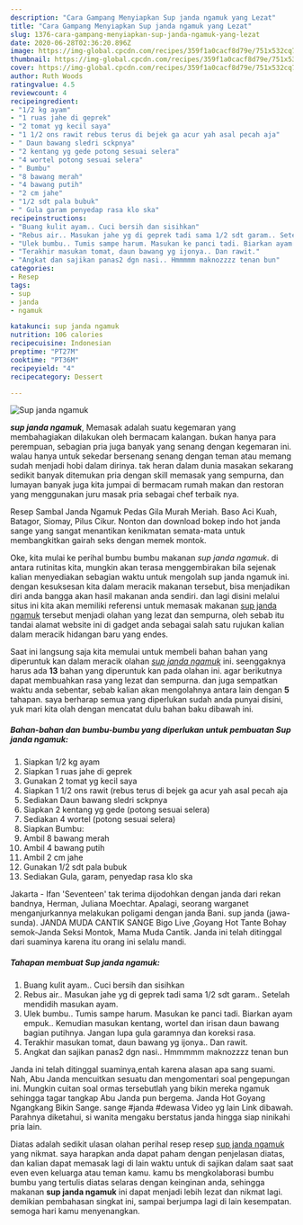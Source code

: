 ```yaml
---
description: "Cara Gampang Menyiapkan Sup janda ngamuk yang Lezat"
title: "Cara Gampang Menyiapkan Sup janda ngamuk yang Lezat"
slug: 1376-cara-gampang-menyiapkan-sup-janda-ngamuk-yang-lezat
date: 2020-06-28T02:36:20.896Z
image: https://img-global.cpcdn.com/recipes/359f1a0cacf8d79e/751x532cq70/sup-janda-ngamuk-foto-resep-utama.jpg
thumbnail: https://img-global.cpcdn.com/recipes/359f1a0cacf8d79e/751x532cq70/sup-janda-ngamuk-foto-resep-utama.jpg
cover: https://img-global.cpcdn.com/recipes/359f1a0cacf8d79e/751x532cq70/sup-janda-ngamuk-foto-resep-utama.jpg
author: Ruth Woods
ratingvalue: 4.5
reviewcount: 4
recipeingredient:
- "1/2 kg ayam"
- "1 ruas jahe di geprek"
- "2 tomat yg kecil saya"
- "1 1/2 ons rawit rebus terus di bejek ga acur yah asal pecah aja"
- " Daun bawang sledri sckpnya"
- "2 kentang yg gede potong sesuai selera"
- "4 wortel potong sesuai selera"
- " Bumbu"
- "8 bawang merah"
- "4 bawang putih"
- "2 cm jahe"
- "1/2 sdt pala bubuk"
- " Gula garam penyedap rasa klo ska"
recipeinstructions:
- "Buang kulit ayam.. Cuci bersih dan sisihkan"
- "Rebus air.. Masukan jahe yg di geprek tadi sama 1/2 sdt garam.. Setelah mendidih masukan ayam."
- "Ulek bumbu.. Tumis sampe harum. Masukan ke panci tadi. Biarkan ayam empuk.. Kemudian masukan kentang, wortel dan irisan daun bawang bagian putihnya. Jangan lupa gula garamnya dan koreksi rasa."
- "Terakhir masukan tomat, daun bawang yg ijonya.. Dan rawit."
- "Angkat dan sajikan panas2 dgn nasi.. Hmmmmm maknozzzz tenan bun"
categories:
- Resep
tags:
- sup
- janda
- ngamuk

katakunci: sup janda ngamuk 
nutrition: 106 calories
recipecuisine: Indonesian
preptime: "PT27M"
cooktime: "PT36M"
recipeyield: "4"
recipecategory: Dessert

---
```



![Sup janda ngamuk](https://img-global.cpcdn.com/recipes/359f1a0cacf8d79e/751x532cq70/sup-janda-ngamuk-foto-resep-utama.jpg)

<b><i>sup janda ngamuk</i></b>, Memasak adalah suatu kegemaran yang membahagiakan dilakukan oleh bermacam kalangan. bukan hanya para perempuan, sebagian pria juga banyak yang senang dengan kegemaran ini. walau hanya untuk sekedar bersenang senang dengan teman atau memang sudah menjadi hobi dalam dirinya. tak heran dalam dunia masakan sekarang sedikit banyak ditemukan pria dengan skill memasak yang sempurna, dan lumayan banyak juga kita jumpai di bermacam rumah makan dan restoran yang menggunakan juru masak pria sebagai chef terbaik nya.

Resep Sambal Janda Ngamuk Pedas Gila Murah Meriah. Baso Aci Kuah, Batagor, Siomay, Pilus Cikur. Nonton dan download bokep indo hot janda sange yang sangat menantikan kenikmatan semata-mata untuk membangkitkan gairah seks dengan memek montok.

Oke, kita mulai ke perihal bumbu bumbu makanan <i>sup janda ngamuk</i>. di antara rutinitas kita, mungkin akan terasa menggembirakan bila sejenak kalian menyediakan sebagian waktu untuk mengolah sup janda ngamuk ini. dengan kesuksesan kita dalam meracik makanan tersebut, bisa menjadikan diri anda bangga akan hasil makanan anda sendiri. dan lagi disini melalui situs ini kita akan memiliki referensi untuk memasak makanan <u>sup janda ngamuk</u> tersebut menjadi olahan yang lezat dan sempurna, oleh sebab itu tandai alamat website ini di gadget anda sebagai salah satu rujukan kalian dalam meracik hidangan baru yang endes.


Saat ini langsung saja kita memulai untuk membeli bahan bahan yang diperuntuk kan dalam meracik olahan <u><i>sup janda ngamuk</i></u> ini. seenggaknya harus ada <b>13</b> bahan yang diperuntuk kan pada olahan ini. agar berikutnya dapat membuahkan rasa yang lezat dan sempurna. dan juga sempatkan waktu anda sebentar, sebab kalian akan mengolahnya antara lain dengan <b>5</b> tahapan. saya berharap semua yang diperlukan sudah anda punyai disini, yuk mari kita olah dengan mencatat dulu bahan baku dibawah ini.

<!--inarticleads1-->

##### Bahan-bahan dan bumbu-bumbu yang diperlukan untuk pembuatan Sup janda ngamuk:

1. Siapkan 1/2 kg ayam
1. Siapkan 1 ruas jahe di geprek
1. Gunakan 2 tomat yg kecil saya
1. Siapkan 1 1/2 ons rawit (rebus terus di bejek ga acur yah asal pecah aja
1. Sediakan  Daun bawang sledri sckpnya
1. Siapkan 2 kentang yg gede (potong sesuai selera)
1. Sediakan 4 wortel (potong sesuai selera)
1. Siapkan  Bumbu:
1. Ambil 8 bawang merah
1. Ambil 4 bawang putih
1. Ambil 2 cm jahe
1. Gunakan 1/2 sdt pala bubuk
1. Sediakan  Gula, garam, penyedap rasa klo ska


Jakarta - Ifan &#39;Seventeen&#39; tak terima dijodohkan dengan janda dari rekan bandnya, Herman, Juliana Moechtar. Apalagi, seorang warganet menganjurkannya melakukan poligami dengan janda Bani. sup janda (jawa-sunda). JANDA MUDA CANTIK SANGE Bigo Live ,Goyang Hot Tante Bohay semok-Janda Seksi Montok, Mama Muda Cantik. Janda ini telah ditinggal dari suaminya karena itu orang ini selalu mandi. 

<!--inarticleads2-->

##### Tahapan membuat Sup janda ngamuk:

1. Buang kulit ayam.. Cuci bersih dan sisihkan
1. Rebus air.. Masukan jahe yg di geprek tadi sama 1/2 sdt garam.. Setelah mendidih masukan ayam.
1. Ulek bumbu.. Tumis sampe harum. Masukan ke panci tadi. Biarkan ayam empuk.. Kemudian masukan kentang, wortel dan irisan daun bawang bagian putihnya. Jangan lupa gula garamnya dan koreksi rasa.
1. Terakhir masukan tomat, daun bawang yg ijonya.. Dan rawit.
1. Angkat dan sajikan panas2 dgn nasi.. Hmmmmm maknozzzz tenan bun


Janda ini telah ditinggal suaminya,entah karena alasan apa sang suami. Nah, Abu Janda mencuitkan sesuatu dan mengomentari soal pengepungan ini. Mungkin cuitan soal ormas tersebutlah yang bikin mereka ngamuk sehingga tagar tangkap Abu Janda pun bergema. Janda Hot Goyang Ngangkang Bikin Sange. sange #janda #dewasa Video yg lain Link dibawah. Parahnya diketahui, si wanita mengaku berstatus janda hingga siap ninikahi pria lain. 

Diatas adalah sedikit ulasan olahan perihal resep resep <u>sup janda ngamuk</u> yang nikmat. saya harapkan anda dapat paham dengan penjelasan diatas, dan kalian dapat memasak lagi di lain waktu untuk di sajikan dalam saat saat even even keluarga atau teman kamu. kamu bs mengkolaborasi bumbu bumbu yang tertulis diatas selaras dengan keinginan anda, sehingga makanan <b>sup janda ngamuk</b> ini dapat menjadi lebih lezat dan nikmat lagi. demikian pembahasan singkat ini, sampai berjumpa lagi di lain kesempatan. semoga hari kamu menyenangkan.
